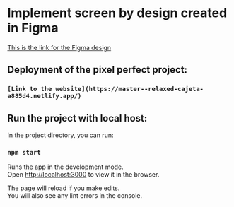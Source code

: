 # Implement screen by design created in Figma

[This is the link for the Figma design](<https://www.figma.com/file/0oxgD8jvXjIsG4t0h7NGFc/Homaze---Development-(Copy)?node-id=4404%3A2314&t=HxBxezi2fJMng9Sc-0>)

## Deployment of the pixel perfect project:

### `[Link to the website](https://master--relaxed-cajeta-a885d4.netlify.app/)`

## Run the project with local host:

In the project directory, you can run:

### `npm start`

Runs the app in the development mode.\
Open [http://localhost:3000](http://localhost:3000) to view it in the browser.

The page will reload if you make edits.\
You will also see any lint errors in the console.
